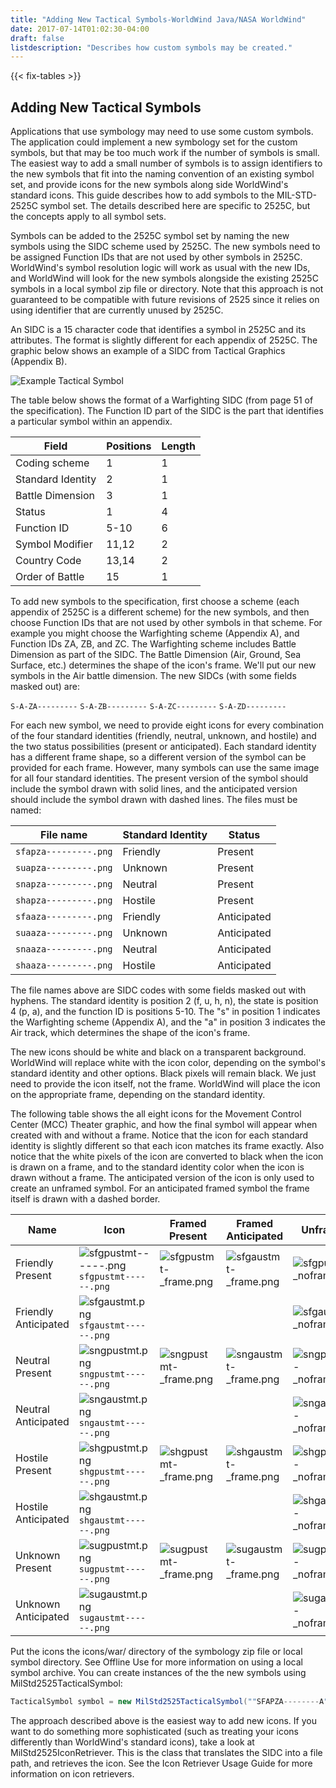 ```yaml
---
title: "Adding New Tactical Symbols-WorldWind Java/NASA WorldWind"
date: 2017-07-14T01:02:30-04:00
draft: false
listdescription: "Describes how custom symbols may be created."
---
```


{{< fix-tables >}}

## Adding New Tactical Symbols

Applications that use symbology may need to use some custom symbols. The application could implement a new symbology set for the custom symbols, but that may be too much work if the number of symbols is small. The easiest way to add a small number of symbols is to assign identifiers to the new symbols that fit into the naming convention of an existing symbol set, and provide icons for the new symbols along side WorldWind's standard icons. This guide describes how to add symbols to the MIL-STD-2525C symbol set. The details described here are specific to 2525C, but the concepts apply to all symbol sets.

Symbols can be added to the 2525C symbol set by naming the new symbols using the SIDC scheme used by 2525C. The new symbols need to be assigned Function IDs that are not used by other symbols in 2525C. WorldWind's symbol resolution logic will work as usual with the new IDs, and WorldWind will look for the new symbols alongside the existing 2525C symbols in a local symbol zip file or directory. Note that this approach is not guaranteed to be compatible with future revisions of 2525 since it relies on using identifier that are currently unused by 2525C.

An SIDC is a 15 character code that identifies a symbol in 2525C and its attributes. The format is slightly different for each appendix of 2525C. The graphic below shows an example of a SIDC from Tactical Graphics (Appendix B).

![Example Tactical Symbol](/img/java/phaseline1.jpg)

The table below shows the format of a Warfighting SIDC (from page 51 of the specification). The Function ID part of the SIDC is the part that identifies a particular symbol within an appendix.

Field | Positions | Length
--- | --- | ---
Coding scheme | 1 | 1
Standard Identity | 2 | 1
Battle Dimension | 3 | 1
Status | 1 | 4
Function ID | 5-10 | 6
Symbol Modifier | 11,12 | 2
Country Code | 13,14 | 2
Order of Battle | 15 | 1

To add new symbols to the specification, first choose a scheme (each appendix of 2525C is a different scheme) for the new symbols, and then choose Function IDs that are not used by other symbols in that scheme. For example you might choose the Warfighting scheme (Appendix A), and Function IDs ZA, ZB, and ZC. The Warfighting scheme includes Battle Dimension as part of the SIDC. The Battle Dimension (Air, Ground, Sea Surface, etc.) determines the shape of the icon's frame. We'll put our new symbols in the Air battle dimension. The new SIDCs (with some fields masked out) are:

`S-A-ZA---------`
`S-A-ZB---------`
`S-A-ZC---------`
`S-A-ZD---------`

For each new symbol, we need to provide eight icons for every combination of the four standard identities (friendly, neutral, unknown, and hostile) and the two status possibilities (present or anticipated). Each standard identity has a different frame shape, so a different version of the symbol can be provided for each frame. However, many symbols can use the same image for all four standard identities. The present version of the symbol should include the symbol drawn with solid lines, and the anticipated version should include the symbol drawn with dashed lines. The files must be named:

File name | Standard Identity | Status
--- | --- | ---
`sfapza---------.png` | Friendly | Present
`suapza---------.png` | Unknown | Present
`snapza---------.png` | Neutral | Present
`shapza---------.png` | Hostile | Present
`sfaaza---------.png` | Friendly | Anticipated
`suaaza---------.png` | Unknown | Anticipated
`snaaza---------.png` | Neutral | Anticipated
`shaaza---------.png` | Hostile | Anticipated

The file names above are SIDC codes with some fields masked out with hyphens. The standard identity is position 2 (f, u, h, n), the state is position 4 (p, a), and the function ID is positions 5-10. The "s" in position 1 indicates the Warfighting scheme (Appendix A), and the "a" in position 3 indicates the Air track, which determines the shape of the icon's frame.

The new icons should be white and black on a transparent background. WorldWind will replace white with the icon color, depending on the symbol's standard identity and other options. Black pixels will remain black. We just need to provide the icon itself, not the frame. WorldWind will place the icon on the appropriate frame, depending on the standard identity.

The following table shows the all eight icons for the Movement Control Center (MCC) Theater graphic, and how the final symbol will appear when created with and without a frame. Notice that the icon for each standard identity is slightly different so that each icon matches its frame exactly. Also notice that the white pixels of the icon are converted to black when the icon is drawn on a frame, and to the standard identity color when the icon is drawn without a frame. The anticipated version of the icon is only used to create an unframed symbol. For an anticipated framed symbol the frame itself is drawn with a dashed border.

Name | Icon | Framed Present | Framed Anticipated | Unframed
--- | --- | --- | --- | ---
Friendly Present | ![sfgpustmt------.png](/img/java/sfgpustmt.png) `sfgpustmt------.png` | ![sfgpustmt-_frame.png](/img/java/sfgpustmt-_frame.png) | ![sfgaustmt-_frame.png](/img/java/sfgaustmt-_frame.png) | ![sfgpustmt-_noframe.png](/img/java/sfgpustmt-_noframe.png)
Friendly Anticipated | ![sfgaustmt.png](/img/java/sfgaustmt.png) `sfgaustmt------.png` |  |  | ![sfgaustmt-_noframe.png](/img/java/sfgaustmt-_noframe.png)
Neutral Present | ![sngpustmt.png](/img/java/sngpustmt.png) `sngpustmt------.png` | ![sngpustmt-_frame.png](/img/java/sngpustmt-_frame.png) |  ![sngaustmt-_frame.png](/img/java/sngaustmt-_frame.png) | ![sngpustmt-_noframe.png](/img/java/sngpustmt-_noframe.png)
Neutral Anticipated | ![sngaustmt.png](/img/java/sngaustmt.png) `sngaustmt------.png` |  |  | ![sngaustmt-_noframe.png](/img/java/sngaustmt-_noframe.png)
Hostile Present | ![shgpustmt.png](/img/java/shgpustmt.png) `shgpustmt------.png` | ![shgpustmt-_frame.png](/img/java/shgpustmt-_frame.png) | ![shgaustmt-_frame.png](/img/java/shgaustmt-_frame.png) | ![shgpustmt-_noframe.png](/img/java/shgpustmt-_noframe.png)
Hostile Anticipated | ![shgaustmt.png](/img/java/shgaustmt.png) `shgaustmt------.png` |  |  | ![shgaustmt-_noframe.png](/img/java/shgaustmt-_noframe.png)
Unknown Present | ![sugpustmt.png](/img/java/sugpustmt.png) `sugpustmt------.png` | ![sugpustmt-_frame.png](/img/java/sugpustmt-_frame.png) | ![sugaustmt-_frame.png](/img/java/sugaustmt-_frame.png) | ![sugpustmt-_noframe.png](/img/java/sugpustmt-_noframe.png)
Unknown Anticipated | ![sugaustmt.png](/img/java/sugaustmt.png) `sugaustmt------.png` |  |  | ![sugaustmt-_noframe.png](/img/java/sugaustmt-_noframe.png)

Put the icons the icons/war/ directory of the symbology zip file or local symbol directory. See Offline Use for more information on using a local symbol archive. You can create instances of the the new symbols using MilStd2525TacticalSymbol:

```java
TacticalSymbol symbol = new MilStd2525TacticalSymbol(""SFAPZA--------A", position);
```

The approach described above is the easiest way to add new icons. If you want to do something more sophisticated (such as treating your icons differently than WorldWind's standard icons), take a look at MilStd2525IconRetriever. This is the class that translates the SIDC into a file path, and retrieves the icon. See the Icon Retriever Usage Guide for more information on icon retrievers.